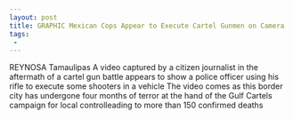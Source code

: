 ```yaml
---
layout: post
title: GRAPHIC Mexican Cops Appear to Execute Cartel Gunmen on Camera
tags:
 -
---
```

REYNOSA Tamaulipas  A video captured by a citizen journalist in the aftermath of a cartel gun battle appears to show a police officer using his rifle to execute some shooters in a vehicle The video comes as this border city has undergone four months of terror at the hand of the Gulf Cartels campaign for local controlleading to more than 150 confirmed deaths
